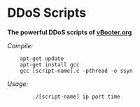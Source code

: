 # DDoS Scripts
**The powerful DDoS scripts of [vBooter.org](https://www.vbooter.org/)**


*Compile:*

		apt-get update
		apt-get install gcc
		gcc [script-name].c -pthread -o ssyn
	
*Usage:* 
	
			./[script-name] ip port time

